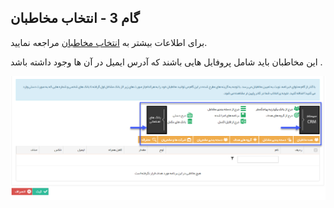 ﻿## گام 3 - انتخاب مخاطبان



برای اطلاعات بیشتر به [انتخاب مخاطبان]( https://github.com/1stco/PayamGostarDocs/blob/master/help2.5.4/Marketing/moshtarak-abzar/gam-se/select-Audience.md) مراجعه نمایید.

این مخاطبان باید شامل پروفایل هایی باشند که آدرس ایمیل در آن ها وجود داشته باشد .

![](advertising-sendingnewsmail-thirdstep.png)


